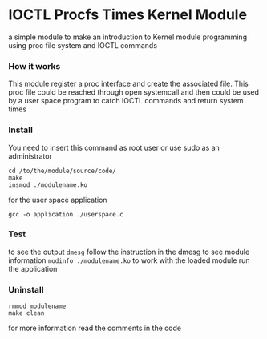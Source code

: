 # IOCTL Procfs Times Kernel Module

a simple module to make an introduction to Kernel module programming using proc file system and IOCTL commands


### How it works
This module register a proc interface and create the associated file. This proc file could be reached through open systemcall and then could be used by a user space program to catch IOCTL commands and return system times


### Install
You need to insert this command as root user or use sudo as an administrator
```
cd /to/the/module/source/code/
make
insmod ./modulename.ko
```
for the user space application
```
gcc -o application ./userspace.c
```

### Test
to see the output `dmesg`
follow the instruction in the dmesg
to see module information `modinfo ./modulename.ko`
to work with the loaded module run the application

### Uninstall
```
rmmod modulename
make clean
```

for more information read the comments in the code
